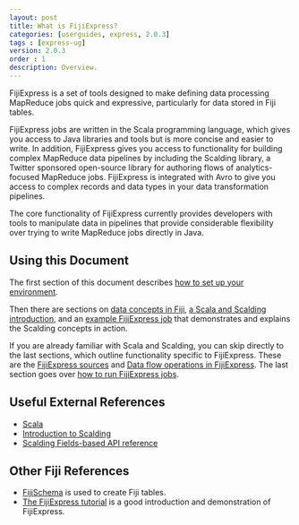 ```yaml
---
layout: post
title: What is FijiExpress?
categories: [userguides, express, 2.0.3]
tags : [express-ug]
version: 2.0.3
order : 1
description: Overview.
---
```


FijiExpress is a set of tools designed to make defining data processing MapReduce jobs quick and
expressive, particularly for data stored in Fiji tables.

FijiExpress jobs are written in the Scala programming language, which gives you access to
Java libraries and tools but is more concise and easier to write. In addition, FijiExpress
gives you access to functionality for building complex MapReduce data pipelines by
including the Scalding library, a Twitter sponsored open-source library for authoring
flows of analytics-focused MapReduce jobs. FijiExpress is integrated with Avro to give
you access to complex records and data types in your data transformation pipelines.

The core functionality of FijiExpress currently provides developers with tools
to manipulate data in pipelines that provide considerable flexibility over
trying to write MapReduce jobs directly in Java.

## Using this Document

The first section of this document describes [how to set up your
environment]({{site.userguide_express_2.0.3}}/setup).

Then there are sections on [data concepts in
Fiji]({{site.userguide_express_2.0.3}}/data-concepts), [a Scala and Scalding
introduction]({{site.userguide_express_2.0.3}}/basic-scala-scalding), and an [example FijiExpress
job]({{site.userguide_express_2.0.3}}/example-job) that demonstrates and explains the Scalding
concepts in action.

If you are already familiar with Scala and Scalding, you can skip directly to the last sections,
which outline functionality specific to FijiExpress.  These are the [FijiExpress
sources]({{site.userguide_express_2.0.3}}/fiji-sources) and [Data flow operations in
FijiExpress]({{site.userguide_express_2.0.3}}/data-flow-ops).  The last section goes over [how to
run FijiExpress jobs]({{site.userguide_express_2.0.3}}/running-jobs).

## Useful External References

* [Scala](http://www.scala-lang.org/documentation/)
* [Introduction to
  Scalding](https://github.com/twitter/scalding/wiki/Getting-Started#wordcount-in-scalding)
* [Scalding Fields-based API
  reference](https://github.com/twitter/scalding/wiki/Fields-based-API-Reference)

## Other Fiji References

* [FijiSchema]({{site.userguide_schema_1_4_2}}/fiji-schema-overview) is used to
  create Fiji tables.
* [The FijiExpress tutorial]({{site.tutorial_express_devel}}/express-overview) is a good
  introduction and demonstration of FijiExpress.
